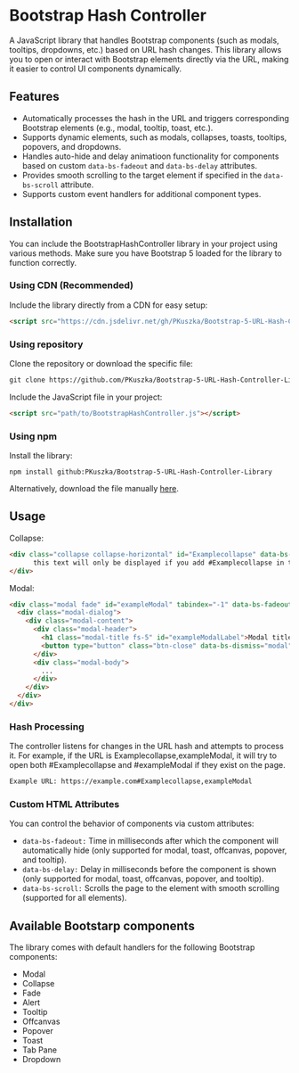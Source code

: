 # Bootstrap Hash Controller

A JavaScript library that handles Bootstrap components (such as modals, tooltips, dropdowns, etc.) based on URL hash changes. This library allows you to open or interact with Bootstrap elements directly via the URL, making it easier to control UI components dynamically.

## Features

- Automatically processes the hash in the URL and triggers corresponding Bootstrap elements (e.g., modal, tooltip, toast, etc.).
- Supports dynamic elements, such as modals, collapses, toasts, tooltips, popovers, and dropdowns.
- Handles auto-hide and delay animatioon functionality for components based on custom ```data-bs-fadeout``` and ```data-bs-delay``` attributes.
- Provides smooth scrolling to the target element if specified in the ```data-bs-scroll``` attribute.
- Supports custom event handlers for additional component types.

## Installation

You can include the BootstrapHashController library in your project using various methods. Make sure you have Bootstrap 5 loaded for the library to function correctly.

### Using CDN (Recommended)
Include the library directly from a CDN for easy setup:
````html
<script src="https://cdn.jsdelivr.net/gh/PKuszka/Bootstrap-5-URL-Hash-Controller-Library@main/BootstrapHashController.js"></script>
````
### Using repository 
Clone the repository or download the specific file:
````html
git clone https://github.com/PKuszka/Bootstrap-5-URL-Hash-Controller-Library.git
````
Include the JavaScript file in your project:
````html
<script src="path/to/BootstrapHashController.js"></script>
````

### Using npm 
Install the library:
````npm
npm install github:PKuszka/Bootstrap-5-URL-Hash-Controller-Library
````

Alternatively, download the file manually [here](https://github.com/PKuszka/Bootstrap-5-URL-Hash-Controller-Library/archive/refs/heads/main.zip).


## Usage

Collapse:
````html
<div class="collapse collapse-horizontal" id="Examplecollapse" data-bs-delay="1000" data-bs-scroll="true">
      this text will only be displayed if you add #Examplecollapse in the url
</div>
````
Modal:
````html
<div class="modal fade" id="exampleModal" tabindex="-1" data-bs-fadeout="10000">
  <div class="modal-dialog">
    <div class="modal-content">
      <div class="modal-header">
        <h1 class="modal-title fs-5" id="exampleModalLabel">Modal title</h1>
        <button type="button" class="btn-close" data-bs-dismiss="modal" aria-label="Close"></button>
      </div>
      <div class="modal-body">
        ...
      </div>
    </div>
  </div>
</div>
````

### Hash Processing

The controller listens for changes in the URL hash and attempts to process it. For example, if the URL is Examplecollapse,exampleModal, it will try to open both #Examplecollapse and #exampleModal if they exist on the page.

````html
Example URL: https://example.com#Examplecollapse,exampleModal
````

### Custom HTML Attributes

You can control the behavior of components via custom attributes:

- ```data-bs-fadeout:``` Time in milliseconds after which the component will automatically hide (only supported for modal, toast, offcanvas, popover, and tooltip).
- ```data-bs-delay:``` Delay in milliseconds before the component is shown (only supported for modal, toast, offcanvas, popover, and tooltip).
- ```data-bs-scroll:``` Scrolls the page to the element with smooth scrolling (supported for all elements).

## Available Bootstarp components

The library comes with default handlers for the following Bootstrap components:

- Modal 
- Collapse
- Fade 
- Alert
- Tooltip 
- Offcanvas 
- Popover 
- Toast 
- Tab Pane
- Dropdown 
